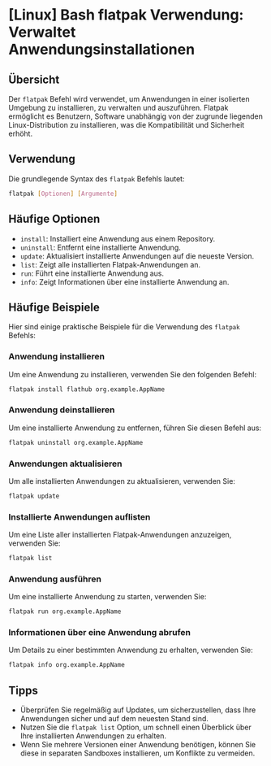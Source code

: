 # [Linux] Bash flatpak Verwendung: Verwaltet Anwendungsinstallationen

## Übersicht
Der `flatpak` Befehl wird verwendet, um Anwendungen in einer isolierten Umgebung zu installieren, zu verwalten und auszuführen. Flatpak ermöglicht es Benutzern, Software unabhängig von der zugrunde liegenden Linux-Distribution zu installieren, was die Kompatibilität und Sicherheit erhöht.

## Verwendung
Die grundlegende Syntax des `flatpak` Befehls lautet:

```bash
flatpak [Optionen] [Argumente]
```

## Häufige Optionen
- `install`: Installiert eine Anwendung aus einem Repository.
- `uninstall`: Entfernt eine installierte Anwendung.
- `update`: Aktualisiert installierte Anwendungen auf die neueste Version.
- `list`: Zeigt alle installierten Flatpak-Anwendungen an.
- `run`: Führt eine installierte Anwendung aus.
- `info`: Zeigt Informationen über eine installierte Anwendung an.

## Häufige Beispiele
Hier sind einige praktische Beispiele für die Verwendung des `flatpak` Befehls:

### Anwendung installieren
Um eine Anwendung zu installieren, verwenden Sie den folgenden Befehl:

```bash
flatpak install flathub org.example.AppName
```

### Anwendung deinstallieren
Um eine installierte Anwendung zu entfernen, führen Sie diesen Befehl aus:

```bash
flatpak uninstall org.example.AppName
```

### Anwendungen aktualisieren
Um alle installierten Anwendungen zu aktualisieren, verwenden Sie:

```bash
flatpak update
```

### Installierte Anwendungen auflisten
Um eine Liste aller installierten Flatpak-Anwendungen anzuzeigen, verwenden Sie:

```bash
flatpak list
```

### Anwendung ausführen
Um eine installierte Anwendung zu starten, verwenden Sie:

```bash
flatpak run org.example.AppName
```

### Informationen über eine Anwendung abrufen
Um Details zu einer bestimmten Anwendung zu erhalten, verwenden Sie:

```bash
flatpak info org.example.AppName
```

## Tipps
- Überprüfen Sie regelmäßig auf Updates, um sicherzustellen, dass Ihre Anwendungen sicher und auf dem neuesten Stand sind.
- Nutzen Sie die `flatpak list` Option, um schnell einen Überblick über Ihre installierten Anwendungen zu erhalten.
- Wenn Sie mehrere Versionen einer Anwendung benötigen, können Sie diese in separaten Sandboxes installieren, um Konflikte zu vermeiden.